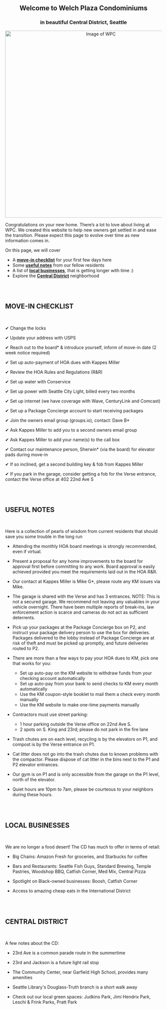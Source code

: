 <h2 align="center">Welcome to Welch Plaza Condominiums</h2>
<h3 align="center">in beautiful Central District, Seattle</h3>

<p align="center"><img src="https://d3mi7e2vp4lzjl.cloudfront.net/a3edd0bb98b5f9ae0b3be34a63838e83882735bb_img_14/origin.jpg" alt="Image of WPC" width="600"/></p>

Congratulations on your new home. There’s a lot to love about living at WPC. We created this website to help new owners get settled in and ease the transition. Please expect this page to evolve over time as new information comes in.

On this page, we will cover
- A [**move-in checklist**](#checklist) for your first few days here
- Some [**useful notes**](#useful) from our fellow residents
- A list of [**local businesses**](#businesses), that is getting longer with time :)
- Explore the [**Central District**](#central) neighborhood

<br/><br/>
<a name="checklist"></a>
<h2>MOVE-IN CHECKLIST</h2>
<br/>

<!--- Remember the two trailing spaces to get the line breaks after each item -->
&#10004; Change the locks

&#10004; Update your address with USPS

&#10004; Reach out to the board* & introduce yourself, inform of move-in date (2 week notice required)

&#10004; Set up auto-payment of HOA dues with Kappes Miller

&#10004; Review the HOA Rules and Regulations (R&R)

&#10004; Set up water with Conservice

&#10004; Set up power with Seattle City Light, billed every two months

&#10004; Set up internet (we have coverage with Wave, CenturyLink and Comcast)

&#10004; Set up a Package Concierge account to start receiving packages

&#10004; Join the owners email group (groups.io), contact: Dave B*

&#10004; Ask Kappes Miller to add you to a second owners email group

&#10004; Ask Kappes Miller to add your name(s) to the call box

&#10004; Contact our maintenance person, Sherwin* (via the board) for elevator pads during move-in

&#10004; If so inclined, get a second building key & fob from Kappes Miller

&#10004; If you park in the garage, consider getting a fob for the Verse entrance, contact the Verse office at 402 22nd Ave S

<br/><br/>
<a name="useful"></a>
<h2>USEFUL NOTES</h2>
<br/>

Here is a collection of pearls of wisdom from current residents that should save you some trouble in the long run

- Attending the monthly HOA board meetings is strongly recommended, even if virtual.

- Present a proposal for any home improvements to the board for approval first before committing to any work. Board approval is easily achieved provided you meet the requirements laid out in the HOA R&R.

- Our contact at Kappes Miller is Mike G*, please route any KM issues via Mike.

- The garage is shared with the Verse and has 3 entrances. NOTE: This is not a secured garage. We recommend not leaving any valuables in your vehicle overnight. There have been multiple reports of break-ins, law enforcement action is scarce and cameras do not act as sufficient deterrents.

- Pick up your packages at the Package Concierge box on P2, and instruct your package delivery person to use the box for deliveries. Packages delivered to the lobby instead of Package Concierge are at risk of theft and must be picked up promptly, and future deliveries routed to P2.

- There are more than a few ways to pay your HOA dues to KM, pick one that works for you:
  - Set up auto-pay on the KM website to withdraw funds from your checking account automatically
  - Set up auto-pay from your bank to send checks to KM every month automatically
  - Use the KM coupon-style booklet to mail them a check every month manually
  - Use the KM website to make one-time payments manually
- Contractors must use street parking:
  - 1 hour parking outside the Verse office on 22nd Ave S.
  - 2 spots on S. King and 23rd; please do not park in the fire lane
- Trash chutes are on each level, recycling is by the elevators on P1, and compost is by the Verse entrance on P1.

- Cat litter does not go into the trash chutes due to known problems with the compactor. Please dispose of cat litter in the bins next to the P1 and P2 elevator entrances.

- Our gym is on P1 and is only accessible from the garage on the P1 level, north of the elevator.

- Quiet hours are 10pm to 7am, please be courteous to your neighbors during these hours.

<br/><br/>
<a name="businesses"></a>
<h2>LOCAL BUSINESSES</h2>
<br/>

We are no longer a food desert! The CD has much to offer in terms of retail:
- Big Chains: Amazon Fresh for groceries, and Starbucks for coffee

- Bars and Restaurants: Seattle Fish Guys, Standard Brewing, Temple Pastries, Woodshop BBQ, Catfish Corner, Med Mix, Central Pizza 

- Spotlight on Black-owned businesses: Boosh, Catfish Corner

- Access to amazing cheap eats in the International District

<br/><br/>
<a name="central"></a>
<h2>CENTRAL DISTRICT</h2>
<br/>

A few notes about the CD:
- 23rd Ave is a common parade route in the summertime

- 23rd and Jackson is a future light rail stop

- The Community Center, near Garfield High School, provides many amenities

- Seattle Library's Douglass-Truth branch is a short walk away

- Check out our local green spaces: Judkins Park, Jimi Hendrix Park, Leschi & Frink Parks, Pratt Park
